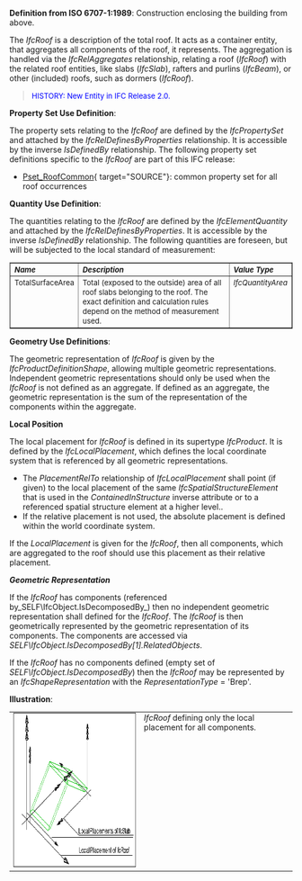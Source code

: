 ﻿**Definition from ISO 6707-1:1989**: Construction enclosing the building from above.

The _IfcRoof_ is a description of the total roof. It acts as a container entity, that aggregates all components of the roof, it represents. The aggregation is handled via the _IfcRelAggregates_ relationship, relating a roof (_IfcRoof_) with the related roof entities, like slabs (_IfcSlab_), rafters and purlins (_IfcBeam_), or other (included) roofs, such as dormers (_IfcRoof_).

> <font color="#0000FF" size="-1">HISTORY: New Entity in IFC
		Release 2.0.</font>

****Property Set Use Definition****:

The property sets relating to the _IfcRoof_ are defined by the _IfcPropertySet_ and attached by the _IfcRelDefinesByProperties_ relationship. It is accessible by the inverse _IsDefinedBy_ relationship. The following property set definitions specific to the _IfcRoof_ are part of this IFC release:

* [Pset_RoofCommon](../../psd/IfcSharedBldgElements/Pset_RoofCommon.xml){ target="SOURCE"}: common property set for all roof occurrences

****Quantity Use Definition****:

The quantities relating to the _IfcRoof_ are defined by the _IfcElementQuantity_ and attached by the _IfcRelDefinesByProperties_. It is accessible by the inverse _IsDefinedBy_ relationship. The following quantities are foreseen, but will be subjected to the local standard of measurement:

<table cellpadding="2" cellspacing="2" border="1"> 
		<tr valign="TOP"> 
		  <td valign="TOP" align="LEFT"><font size="-1"><i><b>Name</b></i></font></td> 
		  <td valign="TOP" align="LEFT" width="60%"><font size="-1"><i><b>Description</b></i></font></td> 
		  <td valign="TOP" align="LEFT"><font size="-1"><i><b>Value
			 Type</b></i></font></td> 
		</tr> 
		<tr> 
		  <td valign="TOP" align="LEFT"><font size="-1">TotalSurfaceArea</font></td> 
		  <td valign="TOP" align="LEFT" width="60%"><font size="-1">Total
			 (exposed to the outside) area of all roof slabs belonging to the roof. The
			 exact definition and calculation rules depend on the method of measurement
			 used.</font></td> 
		  <td valign="TOP" align="LEFT"><font size="-1"><i>IfcQuantityArea</i></font></td> 
		</tr> 
	 </table>

****Geometry Use Definitions****:

The geometric representation of _IfcRoof_ is given by the _IfcProductDefinitionShape_, allowing multiple geometric representations. Independent geometric representations should only be used when the _IfcRoof_ is not defined as an aggregate. If defined as an aggregate, the geometric representation is the sum of the representation of the components within the aggregate.

**Local Position**

The local placement for _IfcRoof_ is defined in its supertype _IfcProduct_. It is defined by the _IfcLocalPlacement_, which defines the local coordinate system that is referenced by all geometric representations.

* The _PlacementRelTo_ relationship of _IfcLocalPlacement_ shall point (if given) to the local placement of the same _IfcSpatialStructureElement_ that is used in the _ContainedInStructure_ inverse attribute or to a referenced spatial structure element at a higher level..
* If the relative placement is not used, the absolute placement is defined within the world coordinate system. 

If the _LocalPlacement_ is given for the _IfcRoof_, then all components, which are aggregated to the roof should use this placement as their relative placement.

**_Geometric Representation_**

If the _IfcRoof_ has components (referenced by_SELF\IfcObject.IsDecomposedBy_) then no independent geometric representation shall defined for the _IfcRoof_. The _IfcRoof_ is then geometrically represented by the geometric representation of its components. The components are accessed via _SELF\IfcObject.IsDecomposedBy[1].RelatedObjects_.

If the _IfcRoof_ has no components defined (empty set of _SELF\IfcObject.IsDecomposedBy_) then the _IfcRoof_ may be represented by an _IfcShapeRepresentation_ with the _RepresentationType_ = 'Brep'.

**Illustration**:

<table cellpadding="2" cellspacing="2"> 
		<tr valign="TOP"> 
		  <td valign="TOP" align="LEFT"><a href="drawings/IfcRoof-Layout1.dwf"><img src="figures/ifcroof-layout1.gif" alt="roof" width="399" height="274" border="0"></a></td> 
		  <td valign="TOP" align="LEFT"><i>IfcRoof</i> defining only the local
			 placement for all components.</td> 
		</tr> 
	 </table>

